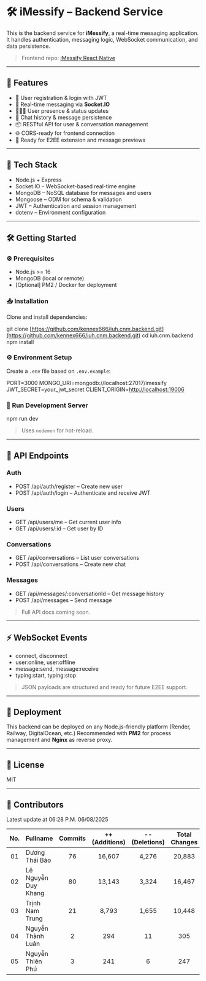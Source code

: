 # 🛠️ iMessify – Backend Service

This is the backend service for **iMessify**, a real-time messaging application.
It handles authentication, messaging logic, WebSocket communication, and data persistence.

> Frontend repo: [iMessify React Native](https://github.com/kennex666/iuh.cnm.frontend)

---

## 🚀 Features

* 🔐 User registration & login with JWT
* 💬 Real-time messaging via **Socket.IO**
* 🧑‍🤝‍🧑 User presence & status updates
* 📜 Chat history & message persistence
* 📦 RESTful API for user & conversation management
* 🌐 CORS-ready for frontend connection
* 🧪 Ready for E2EE extension and message previews

---

## 🧱 Tech Stack

* Node.js + Express
* Socket.IO – WebSocket-based real-time engine
* MongoDB – NoSQL database for messages and users
* Mongoose – ODM for schema & validation
* JWT – Authentication and session management
* dotenv – Environment configuration

---

## 🛠️ Getting Started

### ⚙️ Prerequisites

* Node.js >= 16
* MongoDB (local or remote)
* \[Optional] PM2 / Docker for deployment

### 📥 Installation

Clone and install dependencies:

git clone [https://github.com/kennex666/iuh.cnm.backend.git](https://github.com/kennex666/iuh.cnm.backend.git)
cd iuh.cnm.backend
npm install

### ⚙️ Environment Setup

Create a `.env` file based on `.env.example`:

PORT=3000
MONGO\_URI=mongodb://localhost:27017/imessify
JWT\_SECRET=your\_jwt\_secret
CLIENT\_ORIGIN=[http://localhost:19006](http://localhost:19006)

### 🚀 Run Development Server

npm run dev

> Uses `nodemon` for hot-reload.

---

## 🔌 API Endpoints

### Auth

* POST /api/auth/register – Create new user
* POST /api/auth/login – Authenticate and receive JWT

### Users

* GET /api/users/me – Get current user info
* GET /api/users/\:id – Get user by ID

### Conversations

* GET /api/conversations – List user conversations
* POST /api/conversations – Create new chat

### Messages

* GET /api/messages/\:conversationId – Get message history
* POST /api/messages – Send message

> Full API docs coming soon.

---

## ⚡ WebSocket Events

* connect, disconnect
* user\:online, user\:offline
* message\:send, message\:receive
* typing\:start, typing\:stop

> JSON payloads are structured and ready for future E2EE support.

---

## 📡 Deployment

This backend can be deployed on any Node.js-friendly platform (Render, Railway, DigitalOcean, etc.)
Recommended with **PM2** for process management and **Nginx** as reverse proxy.

---

## 📃 License

MIT

---

## 📌 Contributors
Latest update at 06:28 P.M. 06/08/2025

| No. | Fullname  | Commits | ++ (Additions) | -- (Deletions) | Total Changes |
| :-: | :------------------- | :-----: | :------------: | :------------: | :-----------: |
|  01 | Dương Thái Bảo        |    76   |     16,607     |      4,276     |     20,883    |
|  02 | Lê Nguyễn Duy Khang |    80   |     13,143     |      3,324     |     16,467    |
|  03 | Trịnh Nam Trung   |    21   |      8,793     |      1,655     |     10,448    |
|  04 | Nguyễn Thành Luân          |    2    |       294      |       11       |      305      |
|  05 | Nguyễn Thiên Phú         |    3    |       241      |        6       |      247      |

